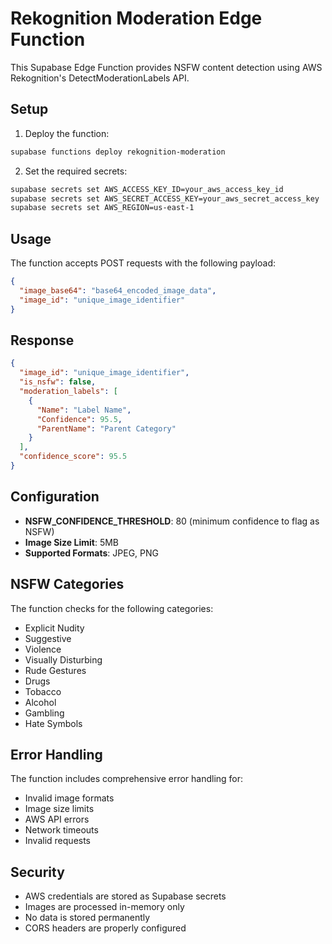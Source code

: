 # Rekognition Moderation Edge Function

This Supabase Edge Function provides NSFW content detection using AWS Rekognition's DetectModerationLabels API.

## Setup

1. Deploy the function:
```bash
supabase functions deploy rekognition-moderation
```

2. Set the required secrets:
```bash
supabase secrets set AWS_ACCESS_KEY_ID=your_aws_access_key_id
supabase secrets set AWS_SECRET_ACCESS_KEY=your_aws_secret_access_key
supabase secrets set AWS_REGION=us-east-1
```

## Usage

The function accepts POST requests with the following payload:

```json
{
  "image_base64": "base64_encoded_image_data",
  "image_id": "unique_image_identifier"
}
```

## Response

```json
{
  "image_id": "unique_image_identifier",
  "is_nsfw": false,
  "moderation_labels": [
    {
      "Name": "Label Name",
      "Confidence": 95.5,
      "ParentName": "Parent Category"
    }
  ],
  "confidence_score": 95.5
}
```

## Configuration

- **NSFW_CONFIDENCE_THRESHOLD**: 80 (minimum confidence to flag as NSFW)
- **Image Size Limit**: 5MB
- **Supported Formats**: JPEG, PNG

## NSFW Categories

The function checks for the following categories:
- Explicit Nudity
- Suggestive
- Violence
- Visually Disturbing
- Rude Gestures
- Drugs
- Tobacco
- Alcohol
- Gambling
- Hate Symbols

## Error Handling

The function includes comprehensive error handling for:
- Invalid image formats
- Image size limits
- AWS API errors
- Network timeouts
- Invalid requests

## Security

- AWS credentials are stored as Supabase secrets
- Images are processed in-memory only
- No data is stored permanently
- CORS headers are properly configured